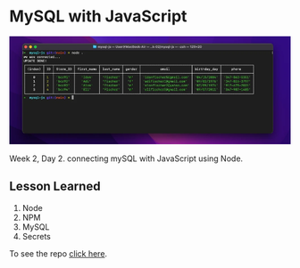 # MySQL with JavaScript 
![Screen shot](./images/README.webp)

Week 2, Day 2. connecting mySQL with JavaScript using Node.

## Lesson Learned
1. Node
2. NPM
3. MySQL
4. Secrets

To see the repo [click here](https://github.com/IdanFischer/mysql-js).

